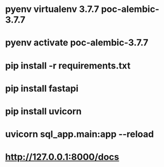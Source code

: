 # pyenv virtualenv 3.7.7 poc-alembic-3.7.7

# pyenv activate poc-alembic-3.7.7

# pip install -r requirements.txt


# pip install fastapi

# pip install uvicorn
# uvicorn sql_app.main:app --reload

# http://127.0.0.1:8000/docs
